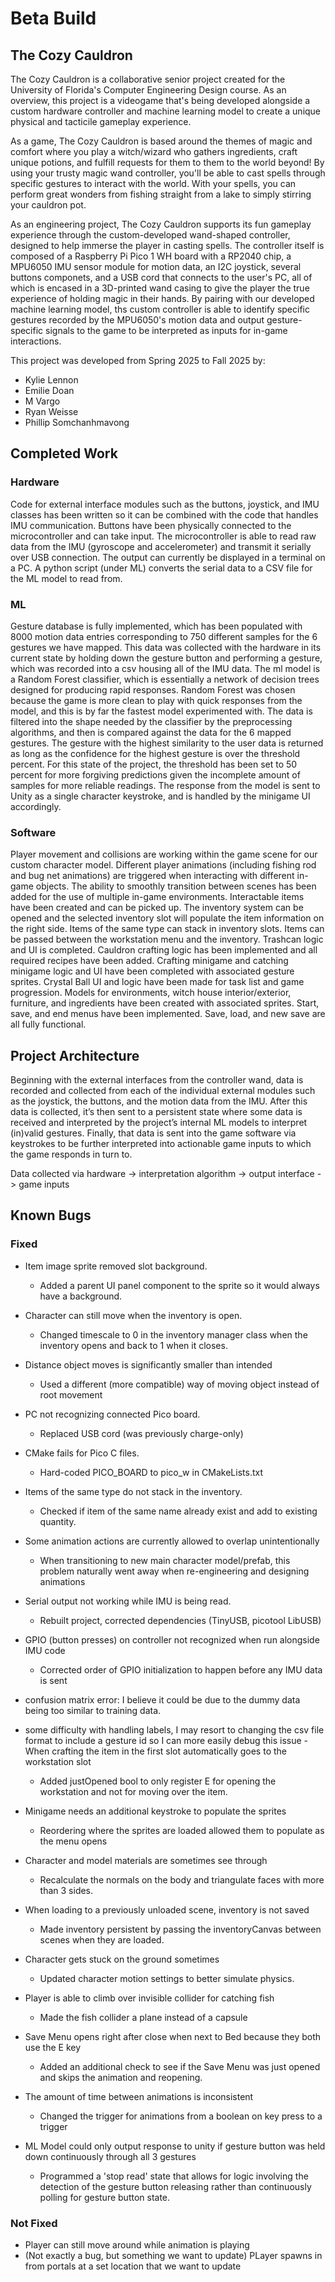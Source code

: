 # Beta Build

## The Cozy Cauldron

The Cozy Cauldron is a collaborative senior project created for the University of Florida's Computer Engineering Design course. As an overview, this project is a videogame that's being developed alongside a custom hardware controller and machine learning model to create a unique physical and tacticile gameplay experience.

As a game, The Cozy Cauldron is based around the themes of magic and comfort where you play a witch/wizard who gathers ingredients, craft unique potions, and fulfill requests for them to them to the world beyond! By using your trusty magic wand controller, you'll be able to cast spells through specific gestures to interact with the world. With your spells, you can perform great wonders from fishing straight from a lake to simply stirring your cauldron pot.

As an engineering project, The Cozy Cauldron supports its fun gameplay experience through the custom-developed wand-shaped controller, designed to help immerse the player in casting spells. The controller itself is composed of a Raspberry Pi Pico 1 WH board with a RP2040 chip, a MPU6050 IMU sensor module for motion data, an I2C joystick, several buttons componets, and a USB cord that connects to the user's PC, all of which is encased in a 3D-printed wand casing to give the player the true experience of holding magic in their hands. By pairing with our developed machine learning model, ths custom controller is able to identify specific gestures recorded by the MPU6050's motion data and output gesture-specific signals to the game to be interpreted as inputs for in-game interactions.

This project was developed from Spring 2025 to Fall 2025 by:

* Kylie Lennon
* Emilie Doan
* M Vargo
* Ryan Weisse
* Phillip Somchanhmavong

## Completed Work

### Hardware

Code for external interface modules such as the buttons, joystick, and IMU classes has been written so it can be combined with the code that handles IMU communication. Buttons have been physically connected to the microcontroller and can take input. The microcontroller is able to read raw data from the IMU (gyroscope and accelerometer) and transmit it serially over USB connection. The output can currently be displayed in a terminal on a PC. A python script (under ML) converts the serial data to a CSV file for the ML model to read from.

### ML

Gesture database is fully implemented, which has been populated with 8000 motion data entries corresponding to 750 different samples for the 6 gestures we have mapped. This data was collected with the hardware in its current state by holding down the gesture button and performing a gesture, which was recorded into a csv housing all of the IMU data. The ml model is a Random Forest classifier, which is essentially a network of decision trees designed for producing rapid responses. Random Forest was chosen because the game is more clean to play with quick responses from the model, and this is by far the fastest model experimented with. The data is filtered into the shape needed by the classifier by the preprocessing algorithms, and then is compared against the data for the 6 mapped gestures. The gesture with the highest similarity to the user data is returned as long as the confidence for the highest gesture is over the threshold percent. For this state of the project, the threshold has been set to 50 percent for more forgiving predictions given the incomplete amount of samples for more reliable readings. The response from the model is sent to Unity as a single character keystroke, and is handled by the minigame UI accordingly. 

### Software

Player movement and collisions are working within the game scene for our custom character model. Different player animations (including fishing rod and bug net animations) are triggered when interacting with different in-game objects. The ability to smoothly transition between scenes has been added for the use of multiple in-game environments. Interactable items have been created and can be picked up. The inventory system can be opened and the selected inventory slot will populate the item information on the right side. Items of the same type can stack in inventory slots. Items can be passed between the workstation menu and the inventory. Trashcan logic and UI is completed. Cauldron crafting logic has been implemented and all required recipes have been added. Crafting minigame and catching minigame logic and UI have been completed with associated gesture sprites. Crystal Ball UI and logic have been made for task list and game progression. Models for environments, witch house interior/exterior, furniture, and ingredients have been created with associated sprites. Start, save, and end menus have been implemented. Save, load, and new save are all fully functional.

## Project Architecture

Beginning with the external interfaces from the controller wand, data is recorded and collected from each of the individual external modules such as the joystick, the buttons, and the motion data from the IMU. After this data is collected, it’s then sent to a persistent state where some data is received and interpreted by the project’s internal ML models to interpret (in)valid gestures. Finally, that data is sent into the game software via keystrokes to be further interpreted into actionable game inputs to which the game responds in turn to.

Data collected via hardware -> interpretation algorithm -> output interface -> game inputs

## Known Bugs

### Fixed

* Item image sprite removed slot background.

  * Added a parent UI panel component to the sprite so it would always have a background.

* Character can still move when the inventory is open.

  * Changed timescale to 0 in the inventory manager class when the inventory opens and back to 1 when it closes.

* Distance object moves is significantly smaller than intended

  * Used a different (more compatible) way of moving object instead of root movement

* PC not recognizing connected Pico board.

  * Replaced USB cord (was previously charge-only)

* CMake fails for Pico C files.

  * Hard-coded PICO\_BOARD to pico\_w in CMakeLists.txt

* Items of the same type do not stack in the inventory.

  * Checked if item of the same name already exist and add to existing quantity.

* Some animation actions are currently allowed to overlap unintentionally

  * When transitioning to new main character model/prefab, this problem naturally went away when re-engineering and designing animations

* Serial output not working while IMU is being read.

  * Rebuilt project, corrected dependencies (TinyUSB, picotool LibUSB)

* GPIO (button presses) on controller not recognized when run alongside IMU code

  * Corrected order of GPIO initialization to happen before any IMU data is sent

* confusion matrix error: I believe it could be due to the dummy data being too similar to training data.
* some difficulty with handling labels, I may resort to changing the csv file format to include a gesture id so I can more easily debug this issue
  -When crafting the item in the first slot automatically goes to the workstation slot

  * Added justOpened bool to only register E for opening the workstation and not for moving over the item.

* Minigame needs an additional keystroke to populate the sprites

  * Reordering where the sprites are loaded allowed them to populate as the menu opens

* Character and model materials are sometimes see through

  * Recalculate the normals on the body and triangulate faces with more than 3 sides.

* When loading to a previously unloaded scene, inventory is not saved

  * Made inventory persistent by passing the inventoryCanvas between scenes when they are loaded.

* Character gets stuck on the ground sometimes

  * Updated character motion settings to better simulate physics.

* Player is able to climb over invisible collider for catching fish

  * Made the fish collider a plane instead of a capsule

* Save Menu opens right after close when next to Bed because they both use the E key

  * Added an additional check to see if the Save Menu was just opened and skips the animation and reopening.

* The amount of time between animations is inconsistent

  * Changed the trigger for animations from a boolean on key press to a trigger

* ML Model could only output response to unity if gesture button was held down continuously through all 3 gestures

  * Programmed a 'stop read' state that allows for logic involving the detection of the gesture button releasing rather than continuously polling for gesture button state.



### Not Fixed

* Player can still move around while animation is playing
* (Not exactly a bug, but something we want to update) PLayer spawns in from portals at a set location that we want to update

